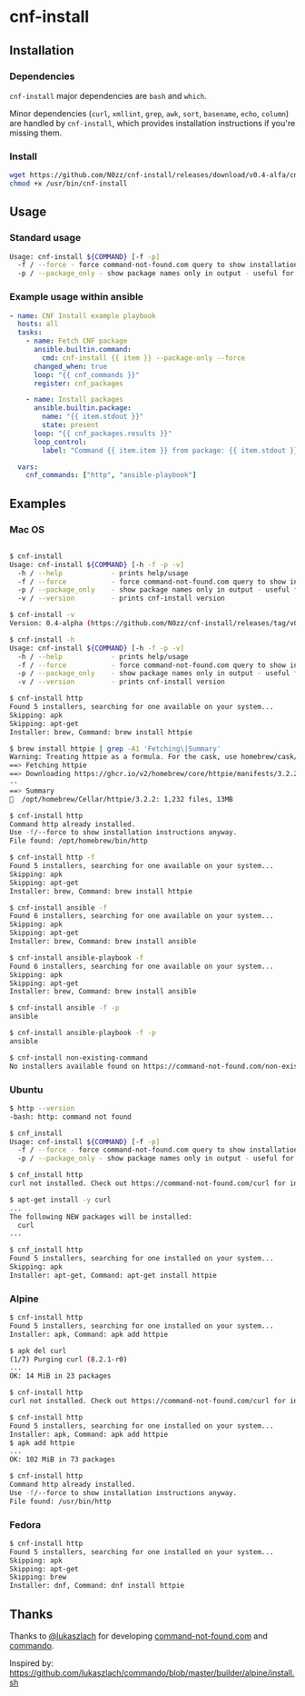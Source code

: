 # cnf-install

## Installation

### Dependencies

`cnf-install` major dependencies are `bash` and `which`.

Minor dependencies (`curl`, `xmllint`, `grep`, `awk`, `sort`, `basename`, `echo`, `column`) are handled by `cnf-install`, which provides installation instructions if you're missing them.

### Install

```bash
wget https://github.com/N0zz/cnf-install/releases/download/v0.4-alfa/cnf-install -O /usr/bin/cnf-install
chmod +x /usr/bin/cnf-install
```

## Usage

### Standard usage

```bash
Usage: cnf-install ${COMMAND} [-f -p]
  -f / --force - force command-not-found.com query to show installation methods even if package is already installed
  -p / --package_only - show package names only in output - useful for automation
```

### Example usage within ansible

```yaml
- name: CNF Install example playbook
  hosts: all
  tasks:
    - name: Fetch CNF package
      ansible.builtin.command:
        cmd: cnf-install {{ item }} --package-only --force
      changed_when: true
      loop: "{{ cnf_commands }}"
      register: cnf_packages

    - name: Install packages
      ansible.builtin.package:
        name: "{{ item.stdout }}"
        state: present
      loop: "{{ cnf_packages.results }}"
      loop_control:
        label: "Command {{ item.item }} from package: {{ item.stdout }}"

  vars:
    cnf_commands: ["http", "ansible-playbook"]
```

## Examples

### Mac OS

```bash

$ cnf-install
Usage: cnf-install ${COMMAND} [-h -f -p -v]
  -h / --help            - prints help/usage
  -f / --force           - force command-not-found.com query to show installation methods even if package is already installed
  -p / --package_only    - show package names only in output - useful for automation
  -v / --version         - prints cnf-install version

$ cnf-install -v
Version: 0.4-alpha (https://github.com/N0zz/cnf-install/releases/tag/v0.4-alfa)

$ cnf-install -h
Usage: cnf-install ${COMMAND} [-h -f -p -v]
  -h / --help            - prints help/usage
  -f / --force           - force command-not-found.com query to show installation methods even if package is already installed
  -p / --package_only    - show package names only in output - useful for automation
  -v / --version         - prints cnf-install version

$ cnf-install http
Found 5 installers, searching for one available on your system...
Skipping: apk
Skipping: apt-get
Installer: brew, Command: brew install httpie

$ brew install httpie | grep -A1 'Fetching\|Summary'
Warning: Treating httpie as a formula. For the cask, use homebrew/cask/httpie
==> Fetching httpie
==> Downloading https://ghcr.io/v2/homebrew/core/httpie/manifests/3.2.2-1
--
==> Summary
🍺  /opt/homebrew/Cellar/httpie/3.2.2: 1,232 files, 13MB

$ cnf-install http
Command http already installed.
Use -f/--force to show installation instructions anyway.
File found: /opt/homebrew/bin/http

$ cnf-install http -f
Found 5 installers, searching for one available on your system...
Skipping: apk
Skipping: apt-get
Installer: brew, Command: brew install httpie

$ cnf-install ansible -f
Found 6 installers, searching for one available on your system...
Skipping: apk
Skipping: apt-get
Installer: brew, Command: brew install ansible

$ cnf-install ansible-playbook -f
Found 6 installers, searching for one available on your system...
Skipping: apk
Skipping: apt-get
Installer: brew, Command: brew install ansible

$ cnf-install ansible -f -p
ansible

$ cnf-install ansible-playbook -f -p
ansible

$ cnf-install non-existing-command
No installers available found on https://command-not-found.com/non-existing-command
```

### Ubuntu

```bash
$ http --version
-bash: http: command not found

$ cnf_install 
Usage: cnf-install ${COMMAND} [-f -p]
  -f / --force - force command-not-found.com query to show installation methods even if package is already installed
  -p / --package_only - show package names only in output - useful for automation

$ cnf_install http
curl not installed. Check out https://command-not-found.com/curl for instructions.

$ apt-get install -y curl
...
The following NEW packages will be installed:
  curl
...

$ cnf_install http
Found 5 installers, searching for one installed on your system...
Skipping: apk
Installer: apt-get, Command: apt-get install httpie
```

### Alpine

```bash
$ cnf-install http
Found 5 installers, searching for one installed on your system...
Installer: apk, Command: apk add httpie

$ apk del curl
(1/7) Purging curl (8.2.1-r0)
...
OK: 14 MiB in 23 packages

$ cnf-install http
curl not installed. Check out https://command-not-found.com/curl for instructions.

$ cnf-install http
Found 5 installers, searching for one installed on your system...
Installer: apk, Command: apk add httpie
$ apk add httpie
...
OK: 102 MiB in 73 packages

$ cnf-install http
Command http already installed.
Use -f/--force to show installation instructions anyway.
File found: /usr/bin/http
```

### Fedora

```bash
$ cnf-install http
Found 5 installers, searching for one installed on your system...
Skipping: apk
Skipping: apt-get
Skipping: brew
Installer: dnf, Command: dnf install httpie
```

## Thanks

Thanks to [@lukaszlach](https://github.com/lukaszlach) for developing [command-not-found.com](https://command-not-found.com/) and [commando](https://github.com/lukaszlach/commando).

Inspired by: https://github.com/lukaszlach/commando/blob/master/builder/alpine/install.sh
